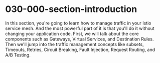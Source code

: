# 030-000-section-introduction

 In this section, you're going to learn how to manage traffic in your Istio service mesh. And the most powerful part of it is that you'll do it without changing your application code. First, we will talk about the core components such as Gateways, Virtual Services, and Destination Rules. Then we'll jump into the traffic management concepts like subsets, Timeouts, Retries, Circuit Breaking, Fault Injection, Request Routing, and A/B Testing.